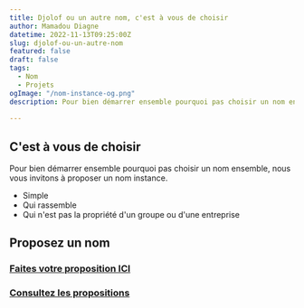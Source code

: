 ```yaml
---
title: Djolof ou un autre nom, c'est à vous de choisir
author: Mamadou Diagne
datetime: 2022-11-13T09:25:00Z
slug: djolof-ou-un-autre-nom
featured: false
draft: false
tags:
  - Nom
  - Projets
ogImage: "/nom-instance-og.png"
description: Pour bien démarrer ensemble pourquoi pas choisir un nom ensemble
  
---
```


## C'est à vous de choisir

Pour bien démarrer ensemble pourquoi pas choisir un nom ensemble, nous vous invitons à proposer un nom instance.

- Simple
- Qui rassemble
- Qui n'est pas la propriété d'un groupe ou d'une entreprise

## Proposez un nom

### [Faites votre proposition ICI](https://forms.gle/TrYNk2ScrSYbpQzJ8)

### [Consultez les propositions](https://docs.google.com/forms/d/e/1FAIpQLSexvCwufenqX9qis4KkYDpw-q8Yah8dj3huMXvOO5H3UgOvtw/viewanalytics?usp=form_confirm)
